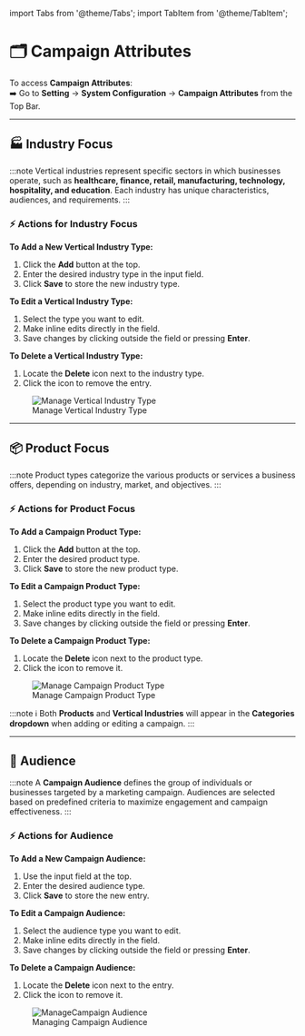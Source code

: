 import Tabs from '@theme/Tabs';
import TabItem from '@theme/TabItem';

# 🗂️ **Campaign Attributes**

To access **Campaign Attributes**:  
➡️ Go to **Setting** → **System Configuration** → **Campaign Attributes** from the Top Bar.

---

## 🏭 Industry Focus

:::note
Vertical industries represent specific sectors in which businesses operate, such as **healthcare, finance, retail, manufacturing, technology, hospitality, and education**. Each industry has unique characteristics, audiences, and requirements.
:::

### ⚡ Actions for Industry Focus

<Tabs>
  <TabItem value="add" label="➕ Add" default>
    <p><strong>To Add a New Vertical Industry Type:</strong></p>
    <ol>
      <li>Click the <strong>Add</strong> button at the top.</li>
      <li>Enter the desired industry type in the input field.</li>
      <li>Click <strong>Save</strong> to store the new industry type.</li>
    </ol>

  </TabItem>

  <TabItem value="edit" label="✏️ Edit">
    <p><strong>To Edit a Vertical Industry Type:</strong></p>
    <ol>
      <li>Select the type you want to edit.</li>
      <li>Make inline edits directly in the field.</li>
      <li>Save changes by clicking outside the field or pressing <strong>Enter</strong>.</li>
    </ol>

  </TabItem>

  <TabItem value="delete" label="🗑️ Delete">
    <p><strong>To Delete a Vertical Industry Type:</strong></p>
    <ol>
      <li>Locate the <strong>Delete</strong> icon next to the industry type.</li>
      <li>Click the icon to remove the entry.</li>
    </ol>
  </TabItem>
</Tabs>

<figure>
  <img src="/media/system-configuration/campaign-attributes/industry-focus.png" alt="Manage Vertical Industry Type" />
  <figcaption>Manage Vertical Industry Type</figcaption>
</figure>

---

## 📦 Product Focus

:::note
Product types categorize the various products or services a business offers, depending on industry, market, and objectives.
:::

### ⚡ Actions for Product Focus

<Tabs>
  <TabItem value="add" label="➕ Add" default>
    <p><strong>To Add a Campaign Product Type:</strong></p>
    <ol>
      <li>Click the <strong>Add</strong> button at the top.</li>
      <li>Enter the desired product type.</li>
      <li>Click <strong>Save</strong> to store the new product type.</li>
    </ol>

  </TabItem>

  <TabItem value="edit" label="✏️ Edit">
    <p><strong>To Edit a Campaign Product Type:</strong></p>
    <ol>
      <li>Select the product type you want to edit.</li>
      <li>Make inline edits directly in the field.</li>
      <li>Save changes by clicking outside the field or pressing <strong>Enter</strong>.</li>
    </ol>

  </TabItem>

  <TabItem value="delete" label="🗑️ Delete">
    <p><strong>To Delete a Campaign Product Type:</strong></p>
    <ol>
      <li>Locate the <strong>Delete</strong> icon next to the product type.</li>
      <li>Click the icon to remove it.</li>
    </ol>
  </TabItem>
</Tabs>

<figure>
  <img src="/media/system-configuration/campaign-attributes/product-focus.png" alt="Manage Campaign Product Type" />
  <figcaption>Manage Campaign Product Type</figcaption>
</figure>

:::note
ℹ️ Both **Products** and **Vertical Industries** will appear in the **Categories dropdown** when adding or editing a campaign.
:::

---

## 🎯 Audience

:::note
A **Campaign Audience** defines the group of individuals or businesses targeted by a marketing campaign. Audiences are selected based on predefined criteria to maximize engagement and campaign effectiveness.
:::

### ⚡ Actions for Audience

<Tabs>
  <TabItem value="add" label="➕ Add" default>
    <p><strong>To Add a New Campaign Audience:</strong></p>
    <ol>
      <li>Use the input field at the top.</li>
      <li>Enter the desired audience type.</li>
      <li>Click <strong>Save</strong> to store the new entry.</li>
    </ol>

  </TabItem>

  <TabItem value="edit" label="✏️ Edit">
    <p><strong>To Edit a Campaign Audience:</strong></p>
    <ol>
      <li>Select the audience type you want to edit.</li>
      <li>Make inline edits directly in the field.</li>
      <li>Save changes by clicking outside the field or pressing <strong>Enter</strong>.</li>
    </ol>

  </TabItem>

  <TabItem value="delete" label="🗑️ Delete">
    <p><strong>To Delete a Campaign Audience:</strong></p>
    <ol>
      <li>Locate the <strong>Delete</strong> icon next to the entry.</li>
      <li>Click the icon to remove it.</li>
    </ol>
  </TabItem>
</Tabs>

<figure>
  <img src="/media/system-configuration/campaign-attributes/audience.png" alt="ManageCampaign Audience" />
  <figcaption>Managing Campaign Audience</figcaption>
</figure>
